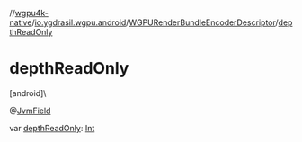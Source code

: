 //[wgpu4k-native](../../../index.md)/[io.ygdrasil.wgpu.android](../index.md)/[WGPURenderBundleEncoderDescriptor](index.md)/[depthReadOnly](depth-read-only.md)

# depthReadOnly

[android]\

@[JvmField](https://kotlinlang.org/api/core/kotlin-stdlib/kotlin.jvm/-jvm-field/index.html)

var [depthReadOnly](depth-read-only.md): [Int](https://kotlinlang.org/api/core/kotlin-stdlib/kotlin/-int/index.html)